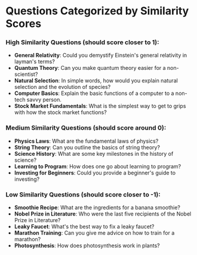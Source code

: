 # Questions Categorized by Similarity Scores

### High Similarity Questions (should score closer to 1):

- **General Relativity**: Could you demystify Einstein's general relativity in layman's terms?
- **Quantum Theory**: Can you make quantum theory easier for a non-scientist?
- **Natural Selection**: In simple words, how would you explain natural selection and the evolution of species?
- **Computer Basics**: Explain the basic functions of a computer to a non-tech savvy person.
- **Stock Market Fundamentals**: What is the simplest way to get to grips with how the stock market functions?

### Medium Similarity Questions (should score around 0):

- **Physics Laws**: What are the fundamental laws of physics?
- **String Theory**: Can you outline the basics of string theory?
- **Science History**: What are some key milestones in the history of science?
- **Learning to Program**: How does one go about learning to program?
- **Investing for Beginners**: Could you provide a beginner's guide to investing?

### Low Similarity Questions (should score closer to -1):

- **Smoothie Recipe**: What are the ingredients for a banana smoothie?
- **Nobel Prize in Literature**: Who were the last five recipients of the Nobel Prize in Literature?
- **Leaky Faucet**: What's the best way to fix a leaky faucet?
- **Marathon Training**: Can you give me advice on how to train for a marathon?
- **Photosynthesis**: How does photosynthesis work in plants?
